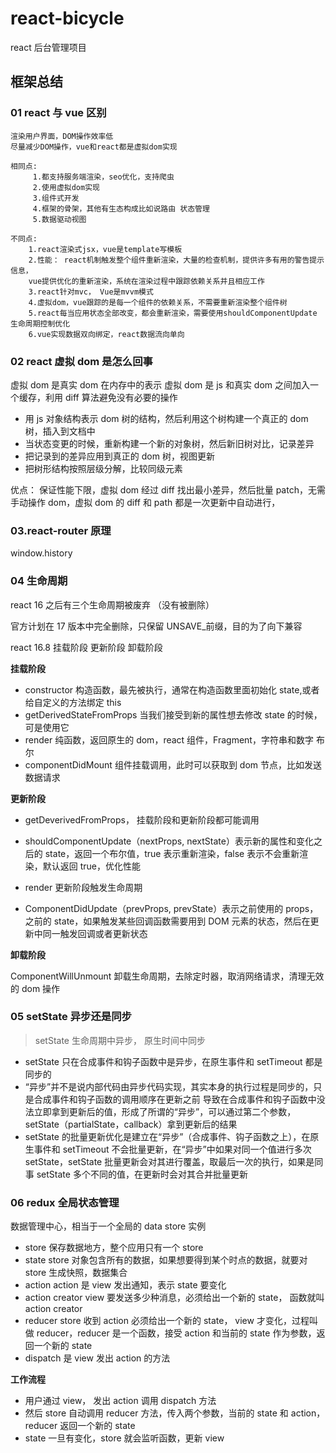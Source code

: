 # react-bicycle

react 后台管理项目

## 框架总结

### 01 react 与 vue 区别

```
渲染用户界面，DOM操作效率低
尽量减少DOM操作，vue和react都是虚拟dom实现

相同点:
     1.都支持服务端渲染，seo优化，支持爬虫
     2.使用虚拟dom实现
     3.组件式开发
     4.框架的骨架，其他有生态构成比如说路由 状态管理
     5.数据驱动视图

不同点:
    1.react渲染式jsx，vue是template写模板
    2.性能： react机制触发整个组件重新渲染，大量的检查机制，提供许多有用的警告提示信息，
    vue提供优化的重新渲染，系统在渲染过程中跟踪依赖关系并且相应工作
    3.react针对mvc， Vue是mvvm模式
    4.虚拟dom，vue跟踪的是每一个组件的依赖关系，不需要重新渲染整个组件树
    5.react每当应用状态全部改变，都会重新渲染，需要使用shouldComponentUpdate 生命周期控制优化
    6.vue实现数据双向绑定，react数据流向单向
```

### 02 react 虚拟 dom 是怎么回事

虚拟 dom 是真实 dom 在内存中的表示
虚拟 dom 是 js 和真实 dom 之间加入一个缓存，利用 diff 算法避免没有必要的操作

- 用 js 对象结构表示 dom 树的结构，然后利用这个树构建一个真正的 dom 树，插入到文档中
- 当状态变更的时候，重新构建一个新的对象树，然后新旧树对比，记录差异
- 把记录到的差异应用到真正的 dom 树，视图更新
- 把树形结构按照层级分解，比较同级元素

优点： 保证性能下限，虚拟 dom 经过 diff 找出最小差异，然后批量 patch，无需手动操作 dom，虚拟 dom 的 diff 和 path 都是一次更新中自动进行，

### 03.react-router 原理

window.history

### 04 生命周期

react 16 之后有三个生命周期被废弃 （没有被删除）

官方计划在 17 版本中完全删除，只保留 UNSAVE\_前缀，目的为了向下兼容

react 16.8 挂载阶段 更新阶段 卸载阶段

**挂载阶段**

- constructor 构造函数，最先被执行，通常在构造函数里面初始化 state,或者给自定义的方法绑定 this
- getDerivedStateFromProps 当我们接受到新的属性想去修改 state 的时候，可是使用它
- render 纯函数，返回原生的 dom，react 组件，Fragment，字符串和数字 布尔
- componentDidMount 组件挂载调用，此时可以获取到 dom 节点，比如发送数据请求

**更新阶段**

- getDeverivedFromProps， 挂载阶段和更新阶段都可能调用
- shouldComponentUpdate（nextProps, nextState）表示新的属性和变化之后的 state，返回一个布尔值，true 表示重新渲染，false 表示不会重新渲染，默认返回 true，优化性能

- render 更新阶段触发生命周期
- ComponentDidUpdate（prevProps, prevState）表示之前使用的 props，之前的 state，如果触发某些回调函数需要用到 DOM 元素的状态，然后在更新中同一触发回调或者更新状态

**卸载阶段**

ComponentWillUnmount 卸载生命周期，去除定时器，取消网络请求，清理无效的 dom 操作

### 05 setState 异步还是同步

> setState 生命周期中异步， 原生时间中同步

- setState 只在合成事件和钩子函数中是异步，在原生事件和 setTimeout 都是同步的
- “异步”并不是说内部代码由异步代码实现，其实本身的执行过程是同步的，只是合成事件和钩子函数的调用顺序在更新之前
  导致在合成事件和钩子函数中没法立即拿到更新后的值，形成了所谓的“异步”，可以通过第二个参数，setState（partialState，callback）拿到更新后的结果
- setState 的批量更新优化是建立在“异步”（合成事件、钩子函数之上），在原生事件和 setTimeout 不会批量更新，在“异步”中如果对同一个值进行多次 setState，setState 批量更新会对其进行覆盖，取最后一次的执行，如果是同事 setState 多个不同的值，在更新时会对其合并批量更新

### 06 redux 全局状态管理

数据管理中心，相当于一个全局的 data store 实例

- store 保存数据地方，整个应用只有一个 store
- state store 对象包含所有的数据，如果想要得到某个时点的数据，就要对 store 生成快照，数据集合
- action action 是 view 发出通知，表示 state 要变化
- action creator view 要发送多少种消息，必须给出一个新的 state， 函数就叫 action creator
- reducer store 收到 action 必须给出一个新的 state， view 才变化，过程叫做 reducer，reducer 是一个函数，接受 action 和当前的 state 作为参数，返回一个新的 state
- dispatch 是 view 发出 action 的方法

**工作流程**

- 用户通过 view， 发出 action 调用 dispatch 方法
- 然后 store 自动调用 reducer 方法，传入两个参数，当前的 state 和 action，reducer 返回一个新的 state
- state 一旦有变化，store 就会监听函数，更新 view
